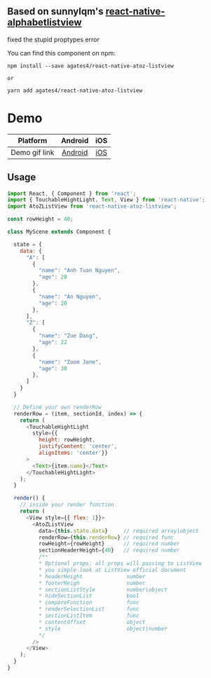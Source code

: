 ## Based on sunnylqm's [react-native-alphabetlistview](https://github.com/sunnylqm/react-native-alphabetlistview)
fixed the stupid proptypes error

You can find this component on npm:   
```
npm install --save agates4/react-native-atoz-listview

or

yarn add agates4/react-native-atoz-listview
```

# Demo

| Platform | Android | iOS |
|:--------:|:-------:|:---:|
| Demo gif link | [Android](https://media.giphy.com/media/l44Qfj4tTid5Gm3i8/source.gif) | [iOS](https://media.giphy.com/media/26BGFK79U8Rd7d5y8/source.gif) |

## Usage

```javascript
import React, { Component } from 'react';
import { TouchableHightLight, Text, View } from 'react-native';
import AtoZListView from 'react-native-atoz-listview';

const rowHeight = 40;

class MyScene extends Component {

  state = {
    data: {
      "A": [
        {
          "name": "Anh Tuan Nguyen",
          "age": 28
        },
        {
          "name": "An Nguyen",
          "age": 20
        },
      ],
      "Z": [
        {
          "name": "Zue Dang",
          "age": 22
        },
        {
          "name": "Zoom Jane",
          "age": 30
        },
      ]
    }
  }

  // Define your own renderRow
  renderRow = (item, sectionId, index) => {
    return (
      <TouchableHightLight 
        style={{ 
          height: rowHeight, 
          justifyContent: 'center', 
          alignItems: 'center'}}
      >
        <Text>{item.name}</Text>
      </TouchableHightLight>
    );
  }

  render() {
    // inside your render function
    return (
      <View style={{ flex: 1}}>
        <AtoZListView
          data={this.state.data}     // required array|object
          renderRow={this.renderRow} // required func
          rowHeight={rowHeight}      // required number
          sectionHeaderHeight={40}   // required number
          /**
          * Optional props: all props will passing to ListView
          * you simple look at ListView official document
          * headerHeight              number
          * footerHeigh               number
          * sectionListStyle          number|object
          * hideSectionList           bool
          * compareFunction           func
          * renderSelectionList       func
          * sectionListItem           func
          * contentOffset             object
          * style                     object|number
          */
        />
      </View>
    );
  }
}
```
